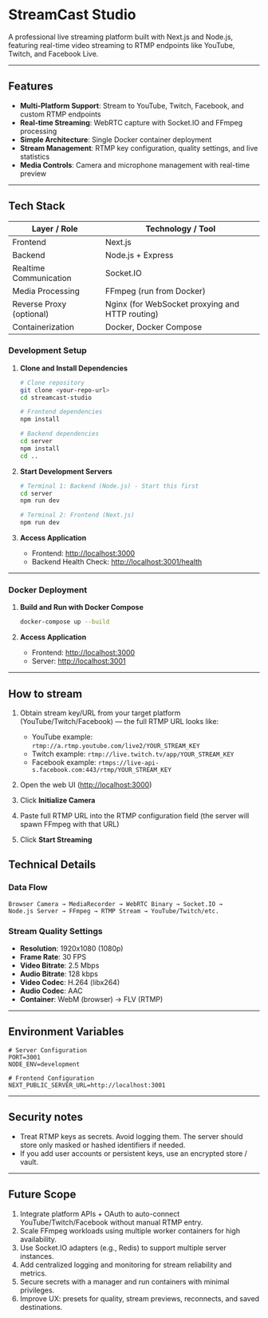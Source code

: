 
# StreamCast Studio

A professional live streaming platform built with Next.js and Node.js, featuring real-time video streaming to RTMP endpoints like YouTube, Twitch, and Facebook Live.

---

## Features

- **Multi-Platform Support**: Stream to YouTube, Twitch, Facebook, and custom RTMP endpoints  
- **Real-time Streaming**: WebRTC capture with Socket.IO and FFmpeg processing  
- **Simple Architecture**: Single Docker container deployment  
- **Stream Management**: RTMP key configuration, quality settings, and live statistics  
- **Media Controls**: Camera and microphone management with real-time preview  

---

## Tech Stack

| Layer / Role            | Technology / Tool                                     |
|-------------------------|------------------------------------------------------|
| Frontend                | Next.js                                         |
| Backend                 | Node.js + Express                                    |
| Realtime Communication  | Socket.IO                                            |
| Media Processing        | FFmpeg (run from Docker)                             |
| Reverse Proxy (optional)| Nginx (for WebSocket proxying and HTTP routing)     |
| Containerization        | Docker, Docker Compose                               |


### Development Setup

1. **Clone and Install Dependencies**

   ```bash
   # Clone repository
   git clone <your-repo-url>
   cd streamcast-studio

   # Frontend dependencies
   npm install

   # Backend dependencies
   cd server
   npm install
   cd ..
   ```

2. **Start Development Servers**

   ```bash
   # Terminal 1: Backend (Node.js) - Start this first
   cd server
   npm run dev

   # Terminal 2: Frontend (Next.js)
   npm run dev
   ```

3. **Access Application**

   * Frontend: [http://localhost:3000](http://localhost:3000)
   * Backend Health Check: [http://localhost:3001/health](http://localhost:3001/health)

---

### Docker Deployment

1. **Build and Run with Docker Compose**

   ```bash
   docker-compose up --build
   ```

2. **Access Application**

   * Frontend: [http://localhost:3000](http://localhost:3000)
   * Server: [http://localhost:3001](http://localhost:3001)

---

## How to stream

1. Obtain stream key/URL from your target platform (YouTube/Twitch/Facebook) — the full RTMP URL looks like:

   * YouTube example: `rtmp://a.rtmp.youtube.com/live2/YOUR_STREAM_KEY`
   * Twitch example: `rtmp://live.twitch.tv/app/YOUR_STREAM_KEY`
   * Facebook example: `rtmps://live-api-s.facebook.com:443/rtmp/YOUR_STREAM_KEY`

2. Open the web UI ([http://localhost:3000](http://localhost:3000))

3. Click **Initialize Camera**

4. Paste full RTMP URL into the RTMP configuration field (the server will spawn FFmpeg with that URL)

5. Click **Start Streaming**


## Technical Details

### Data Flow

```
Browser Camera → MediaRecorder → WebRTC Binary → Socket.IO → 
Node.js Server → FFmpeg → RTMP Stream → YouTube/Twitch/etc.
```

### Stream Quality Settings

* **Resolution**: 1920x1080 (1080p)
* **Frame Rate**: 30 FPS
* **Video Bitrate**: 2.5 Mbps
* **Audio Bitrate**: 128 kbps
* **Video Codec**: H.264 (libx264)
* **Audio Codec**: AAC
* **Container**: WebM (browser) → FLV (RTMP)

---

## Environment Variables

```env
# Server Configuration
PORT=3001
NODE_ENV=development

# Frontend Configuration
NEXT_PUBLIC_SERVER_URL=http://localhost:3001
```

---

## Security notes

* Treat RTMP keys as secrets. Avoid logging them. The server should store only masked or hashed identifiers if needed.
* If you add user accounts or persistent keys, use an encrypted store / vault.

---

## Future Scope 

1. Integrate platform APIs + OAuth to auto-connect YouTube/Twitch/Facebook without manual RTMP entry.  
2. Scale FFmpeg workloads using multiple worker containers for high availability.  
3. Use Socket.IO adapters (e.g., Redis) to support multiple server instances.  
4. Add centralized logging and monitoring for stream reliability and metrics.  
5. Secure secrets with a manager and run containers with minimal privileges.  
6. Improve UX: presets for quality, stream previews, reconnects, and saved destinations.

